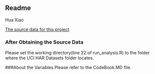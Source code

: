 ## Readme

Hua Xiao

[The source data for this project](https://d396qusza40orc.cloudfront.net/getdata%2Fprojectfiles%2FUCI%20HAR%20Dataset.zip)

### After Obtaining the Source Data
Please set the working directory(line 22 of run_analysis.R) to the folder where the UCI HAR Datasets folder locates.

###About the Variables
Please refer to the CodeBook.MD file.